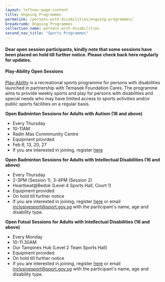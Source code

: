 ```yaml
---
layout: leftnav-page-content
title: Ongoing Programmes
permalink: /persons-with-disabilities/ongoing-programmes/
breadcrumb: Ongoing Programmes
collection_name: persons-with-disabilities
second_nav_title: "Sports Programmes"
---
```


#### Dear open session participants, kindly note that some sessions have been placed on hold till further notice. Please check back here regularly for updates.  

#### Play-Ability Open Sessions
[Play-Ability](https://www.temasekfoundation-cares.org.sg/journal/13/the-joy-of-play) is a recreational sports programme for persons with disabilities launched in partnership with Temasek Foundation Cares. The programme aims to provide weekly sports and play for persons with disabilities and special needs who may have limited access to sports activities and/or public sports facilities on a regular basis. 

**Open Badminton Sessions for Adults with Autism (18 and above)**
* Every Thursday
* 10-11AM 
* Radin Mas Commmunity Centre
* Equipment provided
* Feb 6, 13, 20, 27
* If you are interested in joining, register [here](https://form.gov.sg/#!/5e09a1fadf378700118f0ae0)

**Open Badminton Sessions for Adults with Intellectual Disabilities (16 and above)**
* Every Thursday
* 2-3PM (Session 1), 3-4PM (Session 2)
* Heartbeat@Bedok (Level 4 Sports Hall, Court 1)
* Equipment provided
* On hold till further notice 
* If you are interested in joining, register [here](https://go.gov.sg/playability) or email <inclusivesport@sport.gov.sg> with the participant's name, age and disability type.

**Open Futsal Sessions for Adults with Intellectual Disabilities (16 and above)**
* Every Monday
* 10-11.30AM
* Our Tampines Hub (Level 2 Team Sports Hall)
* Equipment provided
* On hold till further notice 
* If you are interested in joining, register [here](https://go.gov.sg/playability) or email <inclusivesport@sport.gov.sg> with the participant's name, age and disability type.


